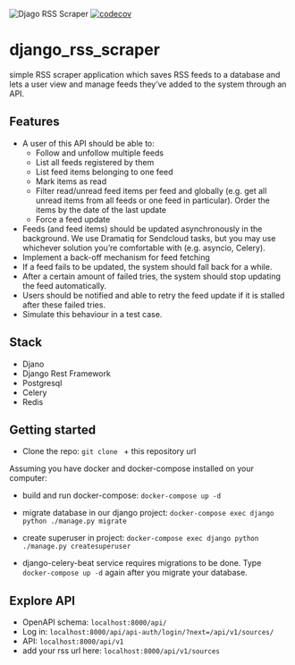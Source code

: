 ![Djago RSS Scraper](https://github.com/ruteckimikolaj/django_rss_scraper/workflows/Djago%20RSS%20Scraper/badge.svg?branch=master&event=push) [![codecov](https://codecov.io/gh/ruteckimikolaj/django-rss-scraper/branch/master/graph/badge.svg?token=Gp1I5e7oWQ)](undefined)

# django_rss_scraper
 simple RSS scraper application which saves RSS feeds to a database and lets a user view and manage feeds they’ve added to the system through an API.

## Features

- A user of this API should be able to:
    - Follow and unfollow multiple feeds
    - List all feeds registered by them
    - List feed items belonging to one feed
    - Mark items as read
    - Filter read/unread feed items per feed and globally (e.g. get all unread items from all feeds or one feed in particular). Order the items by the date of the last update
    - Force a feed update
- Feeds (and feed items) should be updated asynchronously in the background. We use Dramatiq for Sendcloud tasks, but you may use whichever solution you’re comfortable with (e.g. asyncio, Celery).
- Implement a back-off mechanism for feed fetching
- If a feed fails to be updated, the system should fall back for a while.
- After a certain amount of failed tries, the system should stop updating the feed automatically.
- Users should be notified and able to retry the feed update if it is stalled after these failed tries.
- Simulate this behaviour in a test case.



## Stack

- Djano
- Django Rest Framework
- Postgresql
- Celery
- Redis

## Getting started

- Clone the repo: `git clone ` + this repository url

Assuming you have docker and docker-compose installed on your computer:

- build and run docker-compose: `docker-compose up -d`


- migrate database in our django project: `docker-compose exec django python ./manage.py migrate`


- create superuser in project: `docker-compose exec django python ./manage.py createsuperuser`


- django-celery-beat service requires migrations to be done.
Type `docker-compose up -d` again after you migrate your database.

## Explore API
- OpenAPI schema: `localhost:8000/api/`
- Log in: `localhost:8000/api/api-auth/login/?next=/api/v1/sources/`
- API: `localhost:8000/api/v1`
- add your rss url here: `localhost:8000/api/v1/sources`
